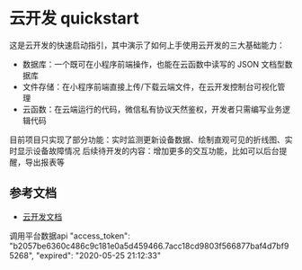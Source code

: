 # 云开发 quickstart

这是云开发的快速启动指引，其中演示了如何上手使用云开发的三大基础能力：

- 数据库：一个既可在小程序前端操作，也能在云函数中读写的 JSON 文档型数据库
- 文件存储：在小程序前端直接上传/下载云端文件，在云开发控制台可视化管理
- 云函数：在云端运行的代码，微信私有协议天然鉴权，开发者只需编写业务逻辑代码

目前项目只实现了部分功能：实时监测更新设备数据、绘制直观可见的折线图、实时显示设备故障情况
后续待开发的内容：增加更多的交互功能，比如可以后台提醒，导出报表等

## 参考文档

- [云开发文档](https://developers.weixin.qq.com/miniprogram/dev/wxcloud/basis/getting-started.html)

调用平台数据api
"access_token": "b2057be6360c486c9c181e0a5d459466.7acc18cd9803f566877baf4d7bf95268",
"expired": "2020-05-25 21:12:33"